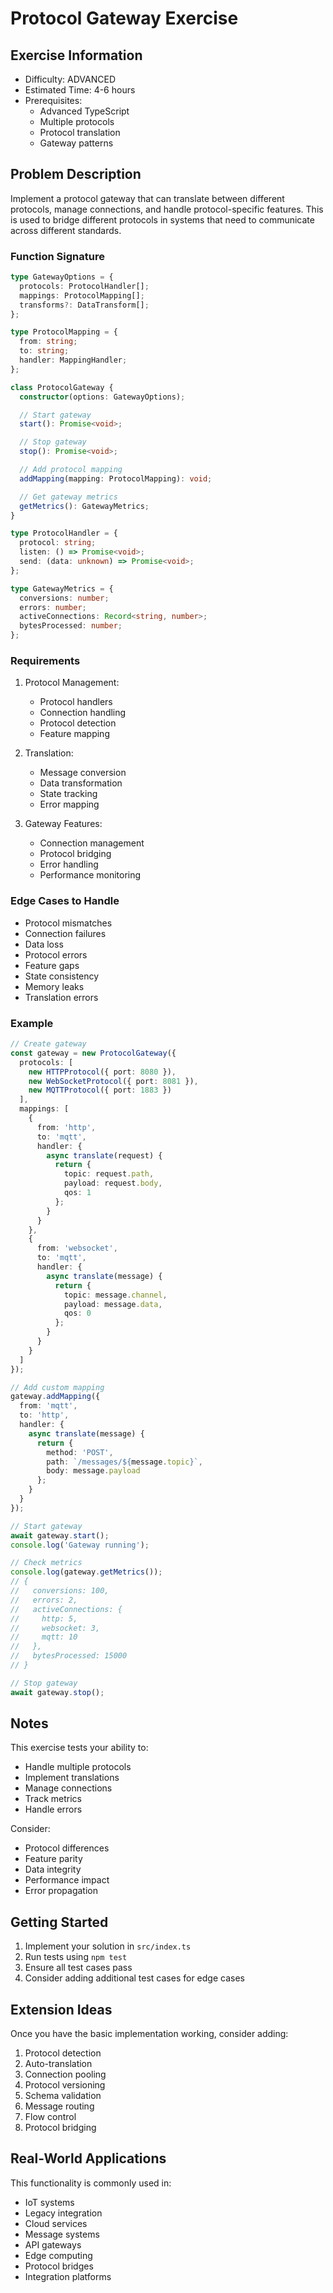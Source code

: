 # Protocol Gateway Exercise

## Exercise Information
- Difficulty: ADVANCED
- Estimated Time: 4-6 hours
- Prerequisites:
    - Advanced TypeScript
    - Multiple protocols
    - Protocol translation
    - Gateway patterns

## Problem Description

Implement a protocol gateway that can translate between different protocols, manage connections, and handle protocol-specific features. This is used to bridge different protocols in systems that need to communicate across different standards.

### Function Signature
```typescript
type GatewayOptions = {
  protocols: ProtocolHandler[];
  mappings: ProtocolMapping[];
  transforms?: DataTransform[];
};

type ProtocolMapping = {
  from: string;
  to: string;
  handler: MappingHandler;
};

class ProtocolGateway {
  constructor(options: GatewayOptions);

  // Start gateway
  start(): Promise<void>;

  // Stop gateway
  stop(): Promise<void>;

  // Add protocol mapping
  addMapping(mapping: ProtocolMapping): void;

  // Get gateway metrics
  getMetrics(): GatewayMetrics;
}

type ProtocolHandler = {
  protocol: string;
  listen: () => Promise<void>;
  send: (data: unknown) => Promise<void>;
};

type GatewayMetrics = {
  conversions: number;
  errors: number;
  activeConnections: Record<string, number>;
  bytesProcessed: number;
};
```

### Requirements

1. Protocol Management:
    - Protocol handlers
    - Connection handling
    - Protocol detection
    - Feature mapping

2. Translation:
    - Message conversion
    - Data transformation
    - State tracking
    - Error mapping

3. Gateway Features:
    - Connection management
    - Protocol bridging
    - Error handling
    - Performance monitoring

### Edge Cases to Handle

- Protocol mismatches
- Connection failures
- Data loss
- Protocol errors
- Feature gaps
- State consistency
- Memory leaks
- Translation errors

### Example

```typescript
// Create gateway
const gateway = new ProtocolGateway({
  protocols: [
    new HTTPProtocol({ port: 8080 }),
    new WebSocketProtocol({ port: 8081 }),
    new MQTTProtocol({ port: 1883 })
  ],
  mappings: [
    {
      from: 'http',
      to: 'mqtt',
      handler: {
        async translate(request) {
          return {
            topic: request.path,
            payload: request.body,
            qos: 1
          };
        }
      }
    },
    {
      from: 'websocket',
      to: 'mqtt',
      handler: {
        async translate(message) {
          return {
            topic: message.channel,
            payload: message.data,
            qos: 0
          };
        }
      }
    }
  ]
});

// Add custom mapping
gateway.addMapping({
  from: 'mqtt',
  to: 'http',
  handler: {
    async translate(message) {
      return {
        method: 'POST',
        path: `/messages/${message.topic}`,
        body: message.payload
      };
    }
  }
});

// Start gateway
await gateway.start();
console.log('Gateway running');

// Check metrics
console.log(gateway.getMetrics());
// {
//   conversions: 100,
//   errors: 2,
//   activeConnections: {
//     http: 5,
//     websocket: 3,
//     mqtt: 10
//   },
//   bytesProcessed: 15000
// }

// Stop gateway
await gateway.stop();
```

## Notes

This exercise tests your ability to:
- Handle multiple protocols
- Implement translations
- Manage connections
- Track metrics
- Handle errors

Consider:
- Protocol differences
- Feature parity
- Data integrity
- Performance impact
- Error propagation

## Getting Started

1. Implement your solution in `src/index.ts`
2. Run tests using `npm test`
3. Ensure all test cases pass
4. Consider adding additional test cases for edge cases

## Extension Ideas

Once you have the basic implementation working, consider adding:
1. Protocol detection
2. Auto-translation
3. Connection pooling
4. Protocol versioning
5. Schema validation
6. Message routing
7. Flow control
8. Protocol bridging

## Real-World Applications

This functionality is commonly used in:
- IoT systems
- Legacy integration
- Cloud services
- Message systems
- API gateways
- Edge computing
- Protocol bridges
- Integration platforms
